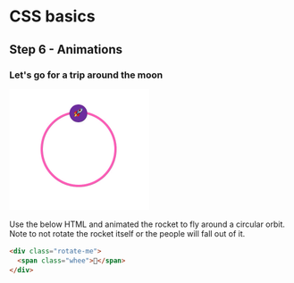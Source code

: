 # CSS basics

## Step 6 - Animations

### Let's go for a trip around the moon

<img src="https://github.com/Thinkmill-learning-paths/css-basics/blob/main/assets/rotate.gif" width="250px" alt="Showing The span flying in a circular orbit">

Use the below HTML and animated the rocket to fly around a circular orbit. Note to not rotate the rocket itself or the people will fall out of it.

```html
<div class="rotate-me">
  <span class="whee">🚀</span>
</div>
```
